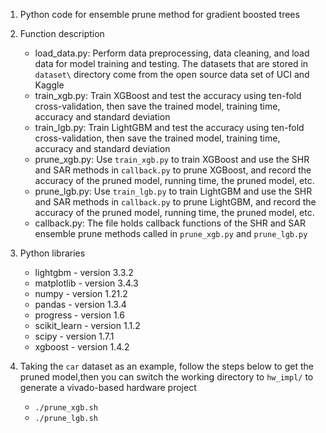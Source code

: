 1. Python code for ensemble prune method for gradient boosted trees
2. Function description
   - load_data.py: Perform data preprocessing, data cleaning, and load data for model training and testing. The datasets that are stored in `dataset\` directory come from the open source data set of UCI and Kaggle 
   - train_xgb.py: Train XGBoost and test the accuracy using ten-fold cross-validation, then save the trained model, training time, accuracy and standard deviation 
   - train_lgb.py: Train LightGBM and test the accuracy using ten-fold cross-validation, then save the trained model, training time, accuracy and standard deviation 
   - prune_xgb.py: Use `train_xgb.py` to train XGBoost and use the SHR and SAR methods in `callback.py` to prune XGBoost, and record the accuracy of the pruned model, running time, the pruned model, etc.
   - prune_lgb.py: Use `train_lgb.py` to train LightGBM and use the SHR and SAR methods in `callback.py` to prune LightGBM, and record the accuracy of the pruned model, running time, the pruned model, etc.
   - callback.py: The file holds callback functions of the SHR and SAR ensemble prune methods called in `prune_xgb.py` and `prune_lgb.py`

3. Python libraries
   - lightgbm - version 3.3.2
   - matplotlib - version 3.4.3
   - numpy - version 1.21.2
   - pandas - version 1.3.4
   - progress - version 1.6
   - scikit_learn - version 1.1.2
   - scipy - version 1.7.1
   - xgboost - version 1.4.2
4. Taking the `car` dataset as an example, follow the steps below to get the pruned model,then you can switch the working directory to `hw_impl/` to generate a vivado-based hardware project
   - `./prune_xgb.sh`  
   - `./prune_lgb.sh`


